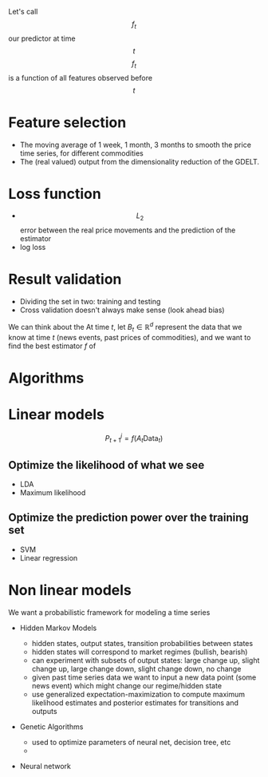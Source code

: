 Let's call $$f_t$$ our predictor at time $$t$$
$$f_t$$ is a function of all features observed before $$t$$

# Feature selection
- The moving average of 1 week, 1 month, 3 months to smooth the price time series, for different commodities
- The (real valued) output from the dimensionality reduction of the GDELT.

# Loss function
- $$L_2$$ error between the real price movements and the prediction of the estimator
- log loss

# Result validation
- Dividing the set in two: training and testing
- Cross validation doesn't always make sense (look ahead bias)

We can think about the 
At time $t$, let $B_t \in \mathbb{R}^d$ represent the data that we know at time $t$ (news events, past prices of commodities), and we want to find the best estimator $f$ of  
# Algorithms 




# Linear models
$$P^j_{t+1} = f(A_t \text{Data}_t) $$

## Optimize the likelihood of what we see

- LDA 
- Maximum likelihood

## Optimize the prediction power over the training set
- SVM
- Linear regression

# Non linear models
We want a probabilistic framework for modeling a time series 
- Hidden Markov Models
  - hidden states, output states, transition probabilities between states
  - hidden states will correspond to market regimes (bullish, bearish)
  - can experiment with subsets of output states: large change up, slight change up, large change down, slight change down, no change
  - given past time series data we want to input a new data point (some news event) which might change our regime/hidden state
  - use generalized expectation-maximization to compute maximum likelihood estimates and posterior estimates for transitions and outputs
  
- Genetic Algorithms
  - used to optimize parameters of neural net, decision tree, etc
  - 
- Neural network
